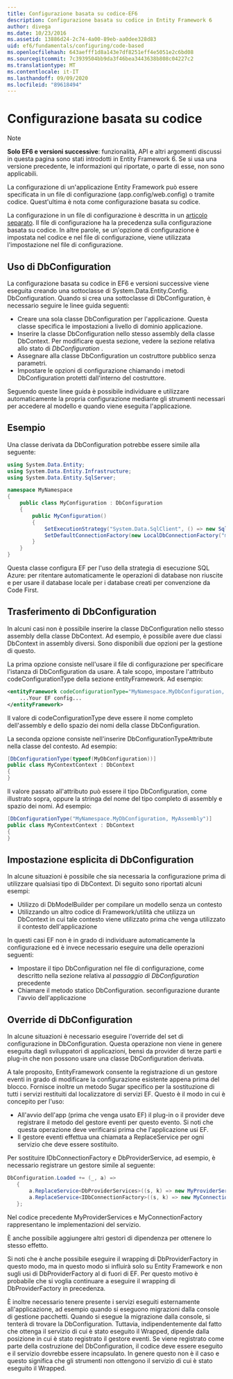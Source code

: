 ```yaml
---
title: Configurazione basata su codice-EF6
description: Configurazione basata su codice in Entity Framework 6
author: divega
ms.date: 10/23/2016
ms.assetid: 13886d24-2c74-4a00-89eb-aa0dee328d83
uid: ef6/fundamentals/configuring/code-based
ms.openlocfilehash: 643aefff1d8a143e7df8251eff4e5051e2c6bd08
ms.sourcegitcommit: 7c3939504bb9da3f46bea3443638b808c04227c2
ms.translationtype: MT
ms.contentlocale: it-IT
ms.lasthandoff: 09/09/2020
ms.locfileid: "89618494"
---
```

# <a name="code-based-configuration"></a>Configurazione basata su codice
> [!NOTE]
> **Solo EF6 e versioni successive**: funzionalità, API e altri argomenti discussi in questa pagina sono stati introdotti in Entity Framework 6. Se si usa una versione precedente, le informazioni qui riportate, o parte di esse, non sono applicabili.  

La configurazione di un'applicazione Entity Framework può essere specificata in un file di configurazione (app.config/web.config) o tramite codice. Quest'ultima è nota come configurazione basata su codice.  

La configurazione in un file di configurazione è descritta in un [articolo separato](xref:ef6/fundamentals/configuring/config-file). Il file di configurazione ha la precedenza sulla configurazione basata su codice. In altre parole, se un'opzione di configurazione è impostata nel codice e nel file di configurazione, viene utilizzata l'impostazione nel file di configurazione.  

## <a name="using-dbconfiguration"></a>Uso di DbConfiguration  

La configurazione basata su codice in EF6 e versioni successive viene eseguita creando una sottoclasse di System.Data.Entity.Config. DbConfiguration. Quando si crea una sottoclasse di DbConfiguration, è necessario seguire le linee guida seguenti:  

- Creare una sola classe DbConfiguration per l'applicazione. Questa classe specifica le impostazioni a livello di dominio applicazione.  
- Inserire la classe DbConfiguration nello stesso assembly della classe DbContext. Per modificare questa sezione, vedere la sezione relativa allo stato di *DbConfiguration* .  
- Assegnare alla classe DbConfiguration un costruttore pubblico senza parametri.  
- Impostare le opzioni di configurazione chiamando i metodi DbConfiguration protetti dall'interno del costruttore.  

Seguendo queste linee guida è possibile individuare e utilizzare automaticamente la propria configurazione mediante gli strumenti necessari per accedere al modello e quando viene eseguita l'applicazione.  

## <a name="example"></a>Esempio  

Una classe derivata da DbConfiguration potrebbe essere simile alla seguente:  

``` csharp
using System.Data.Entity;
using System.Data.Entity.Infrastructure;
using System.Data.Entity.SqlServer;

namespace MyNamespace
{
    public class MyConfiguration : DbConfiguration
    {
        public MyConfiguration()
        {
            SetExecutionStrategy("System.Data.SqlClient", () => new SqlAzureExecutionStrategy());
            SetDefaultConnectionFactory(new LocalDbConnectionFactory("mssqllocaldb"));
        }
    }
}
```  

Questa classe configura EF per l'uso della strategia di esecuzione SQL Azure: per ritentare automaticamente le operazioni di database non riuscite e per usare il database locale per i database creati per convenzione da Code First.  

## <a name="moving-dbconfiguration"></a>Trasferimento di DbConfiguration  

In alcuni casi non è possibile inserire la classe DbConfiguration nello stesso assembly della classe DbContext. Ad esempio, è possibile avere due classi DbContext in assembly diversi. Sono disponibili due opzioni per la gestione di questo.  

La prima opzione consiste nell'usare il file di configurazione per specificare l'istanza di DbConfiguration da usare. A tale scopo, impostare l'attributo codeConfigurationType della sezione entityFramework. Ad esempio:  

``` xml
<entityFramework codeConfigurationType="MyNamespace.MyDbConfiguration, MyAssembly">
    ...Your EF config...
</entityFramework>
```  

Il valore di codeConfigurationType deve essere il nome completo dell'assembly e dello spazio dei nomi della classe DbConfiguration.  

La seconda opzione consiste nell'inserire DbConfigurationTypeAttribute nella classe del contesto. Ad esempio:  

``` csharp  
[DbConfigurationType(typeof(MyDbConfiguration))]
public class MyContextContext : DbContext
{
}
```  

Il valore passato all'attributo può essere il tipo DbConfiguration, come illustrato sopra, oppure la stringa del nome del tipo completo di assembly e spazio dei nomi. Ad esempio:  

``` csharp
[DbConfigurationType("MyNamespace.MyDbConfiguration, MyAssembly")]
public class MyContextContext : DbContext
{
}
```  

## <a name="setting-dbconfiguration-explicitly"></a>Impostazione esplicita di DbConfiguration  

In alcune situazioni è possibile che sia necessaria la configurazione prima di utilizzare qualsiasi tipo di DbContext. Di seguito sono riportati alcuni esempi:  

- Utilizzo di DbModelBuilder per compilare un modello senza un contesto  
- Utilizzando un altro codice di Framework/utilità che utilizza un DbContext in cui tale contesto viene utilizzato prima che venga utilizzato il contesto dell'applicazione  

In questi casi EF non è in grado di individuare automaticamente la configurazione ed è invece necessario eseguire una delle operazioni seguenti:  

- Impostare il tipo DbConfiguration nel file di configurazione, come descritto nella sezione relativa al *passaggio di DbConfiguration* precedente
- Chiamare il metodo statico DbConfiguration. seconfigurazione durante l'avvio dell'applicazione  

## <a name="overriding-dbconfiguration"></a>Override di DbConfiguration  

In alcune situazioni è necessario eseguire l'override del set di configurazione in DbConfiguration. Questa operazione non viene in genere eseguita dagli sviluppatori di applicazioni, bensì da provider di terze parti e plug-in che non possono usare una classe DbConfiguration derivata.  

A tale proposito, EntityFramework consente la registrazione di un gestore eventi in grado di modificare la configurazione esistente appena prima del blocco.  Fornisce inoltre un metodo Sugar specifico per la sostituzione di tutti i servizi restituiti dal localizzatore di servizi EF. Questo è il modo in cui è concepito per l'uso:  

- All'avvio dell'app (prima che venga usato EF) il plug-in o il provider deve registrare il metodo del gestore eventi per questo evento. Si noti che questa operazione deve verificarsi prima che l'applicazione usi EF.  
- Il gestore eventi effettua una chiamata a ReplaceService per ogni servizio che deve essere sostituito.  

Per sostituire IDbConnectionFactory e DbProviderService, ad esempio, è necessario registrare un gestore simile al seguente:  

``` csharp
DbConfiguration.Loaded += (_, a) =>
   {
       a.ReplaceService<DbProviderServices>((s, k) => new MyProviderServices(s));
       a.ReplaceService<IDbConnectionFactory>((s, k) => new MyConnectionFactory(s));
   };
```  

Nel codice precedente MyProviderServices e MyConnectionFactory rappresentano le implementazioni del servizio.  

È anche possibile aggiungere altri gestori di dipendenza per ottenere lo stesso effetto.  

Si noti che è anche possibile eseguire il wrapping di DbProviderFactory in questo modo, ma in questo modo si influirà solo su Entity Framework e non sugli usi di DbProviderFactory al di fuori di EF. Per questo motivo è probabile che si voglia continuare a eseguire il wrapping di DbProviderFactory in precedenza.  

È inoltre necessario tenere presente i servizi eseguiti esternamente all'applicazione, ad esempio quando si eseguono migrazioni dalla console di gestione pacchetti. Quando si esegue la migrazione dalla console, si tenterà di trovare la DbConfiguration. Tuttavia, indipendentemente dal fatto che ottenga il servizio di cui è stato eseguito il Wrapped, dipende dalla posizione in cui è stato registrato il gestore eventi. Se viene registrato come parte della costruzione del DbConfiguration, il codice deve essere eseguito e il servizio dovrebbe essere incapsulato. In genere questo non è il caso e questo significa che gli strumenti non ottengono il servizio di cui è stato eseguito il Wrapped.  
